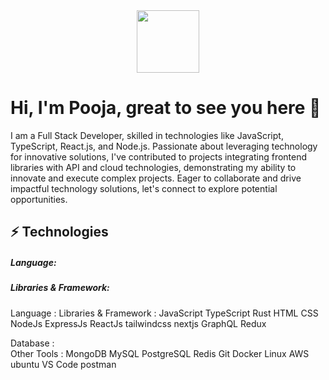 <div id="header" align="center">
  <img src="https://media.giphy.com/media/M9gbBd9nbDrOTu1Mqx/giphy.gif" width="100"/>
</div>
<div>
  <h1> Hi, I'm <span color="blue">Pooja</span>, great to see you here 👋</h1>
</div>
<p>
  I am a Full Stack Developer, skilled in technologies like JavaScript, TypeScript, React.js, and Node.js. Passionate about leveraging technology for innovative solutions, I've contributed to projects integrating frontend libraries with API and cloud technologies, demonstrating my ability to innovate and execute complex projects. Eager to collaborate and drive impactful technology solutions, let's connect to explore potential opportunities.
</p>

<div>
  <h2>⚡ Technologies </h2>
</div>
<div  justifyContent="space-between">
  <div >
    <h5>Language:</h5>
  </div>
  <div>    
      <h5>Libraries & Framework:</h5>
  </div>
</div>



Language :                                                                          Libraries & Framework :
JavaScript   TypeScript   Rust   HTML   CSS                                                  NodeJs   ExpressJs   ReactJs   tailwindcss   nextjs   GraphQL   Redux  

Database :                          
Other Tools :
MongoDB MySQL PostgreSQL Redis                                                        Git   Docker   Linux   AWS   ubuntu   VS Code   postman    
